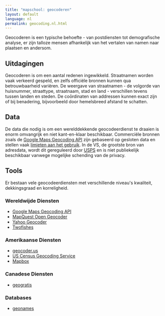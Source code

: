 ```yaml
---
title: "mapschool: geocoderen"
layout: default
language: nl
permalink: geocoding.nl.html
---
```



Geocoderen is een typische behoefte - van postdiensten tot demografische analyse, er zijn talloze mensen afhankelijk van het vertalen van namen naar plaatsen en andersom.

## Uitdagingen

Geocoderen is om een aantal redenen ingewikkeld. Straatnamen worden vaak verkeerd gespeld, en zelfs officiële bronnen kunnen qua betrouwbaarheid variëren. De weergave van straatnamen - de volgorde van huisnummer, straattype, straatnaam, stad en land - verschillen tevens tussen landen en steden. De coōrdinaten van addressen kunnen exact zijn of bij benadering, bijvoorbeeld door hemelsbreed afstand te schatten.

## Data

De data die nodig is om een werelddekkende geocodeerdienst te draaien is enorm omvangrijk en niet kant-en-klaar beschikbaar. Commerciële bronnen zoals de [Google Maps Geocoding API](https://developers.google.com/maps/documentation/geocoding/) zijn gebaseerd op gesloten data en stellen vaak [limieten aan het gebruik](https://developers.google.com/maps/terms#section_10_12). In de VS, de grootste bron van adresdata, wordt dit gereguleerd door [USPS](https://www.usps.com/) en is niet publiekelijk beschikbaar vanwege mogelijke schending van de privacy.

## Tools

Er bestaan vele geocodeerdiensten met verschillende niveau's kwaliteit, dekkingsgraad en korreligheid.


### Wereldwijde Diensten

* [Google Maps Geocoding API](https://developers.google.com/maps/documentation/geocoding/)
* [MapQuest Open Geocoder](https://developer.mapquest.com/web/products/open/geocoding-service)
* [Yahoo Geocoder](https://developer.yahoo.com/boss/geo/)
* [Twofishes](http://demo.twofishes.net/)

### Amerikaanse Diensten

* [geocoder.us](http://geocoder.us/)
* [US Census Geocoding Service](http://geocoding.geo.census.gov/geocoder/Geocoding_Services_API.pdf)
* [Mapbox](https://www.mapbox.com/developers/api/geocoding/)

### Canadese Diensten

* [geogratis](http://geogratis.gc.ca/site/eng/geoloc)

### Databases

* [geonames](http://www.geonames.org/)